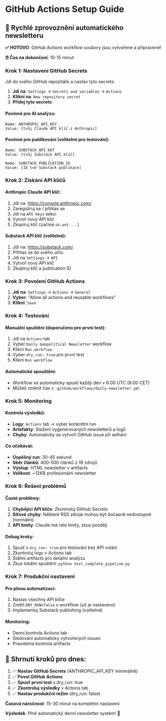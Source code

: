 # GitHub Actions Setup Guide

## 🚀 Rychlé zprovoznění automatického newsletteru

**✅ HOTOVO**: GitHub Actions workflow soubory jsou vytvořené a připravené!

**⏰ Čas na dokončení**: 10-15 minut

### Krok 1: Nastavení GitHub Secrets

Jdi do svého GitHub repozitáře a nastav tyto secrets:

1. **Jdi na**: `Settings` → `Secrets and variables` → `Actions`
2. **Klikni na**: `New repository secret`
3. **Přidej tyto secrets**:

#### Povinné pro AI analýzu:
```
Name: ANTHROPIC_API_KEY
Value: [tvůj Claude API klíč z Anthropic]
```

#### Povinné pro publikování (volitelné pro testování):
```
Name: SUBSTACK_API_KEY
Value: [tvůj Substack API klíč]
```

```
Name: SUBSTACK_PUBLICATION_ID
Value: [ID tvé Substack publikace]
```

### Krok 2: Získání API klíčů

#### Anthropic Claude API klíč:
1. Jdi na: https://console.anthropic.com/
2. Zaregistruj se / přihlas se
3. Jdi na `API Keys` sekci
4. Vytvoř nový API klíč
5. Zkopíruj klíč (začíná `sk-ant-...`)

#### Substack API klíč (volitelné):
1. Jdi na: https://substack.com/
2. Přihlas se do svého účtu
3. Jdi na `Settings` → `API`
4. Vytvoř nový API klíč
5. Zkopíruj klíč a publication ID

### Krok 3: Povolení GitHub Actions

1. **Jdi na**: `Settings` → `Actions` → `General`
2. **Vyber**: "Allow all actions and reusable workflows"
3. **Klikni**: `Save`

### Krok 4: Testování

#### Manuální spuštění (doporučeno pro první test):
1. Jdi na `Actions` tab
2. Vyber `Daily Geopolitical Newsletter` workflow
3. Klikni `Run workflow`
4. Vyber `dry_run: true` pro první test
5. Klikni `Run workflow`

#### Automatické spouštění:
- Workflow se automaticky spustí každý den v 6:00 UTC (8:00 CET)
- Můžeš změnit čas v `.github/workflows/daily-newsletter.yml`

### Krok 5: Monitoring

#### Kontrola výsledků:
- **Logy**: `Actions` tab → vyber konkrétní run
- **Artefakty**: Stažení vygenerovaných newsletterů a logů
- **Chyby**: Automaticky se vytvoří GitHub issue při selhání

#### Co očekávat:
- **Úspěšný run**: 30-45 sekund
- **Sběr článků**: 400-500 článků z 19 zdrojů
- **Výstup**: HTML newsletter v artifacts
- **Velikost**: ~12KB profesionální newsletter

### Krok 6: Řešení problémů

#### Časté problémy:
1. **Chybějící API klíče**: Zkontroluj GitHub Secrets
2. **Síťové chyby**: Některé RSS zdroje mohou být dočasně nedostupné (normální)
3. **API limity**: Claude má rate limity, zkus později

#### Debug kroky:
1. Spusť s `dry_run: true` pro testování bez API volání
2. Zkontroluj logy v Actions tab
3. Stáhni artifacts pro detailní analýzu
4. Zkus lokální spuštění: `python test_complete_pipeline.py`

### Krok 7: Produkční nastavení

#### Pro plnou automatizaci:
1. Nastav všechny API klíče
2. Změň `DRY_RUN=false` v workflow (už je nastaveno)
3. Implementuj Substack publishing (volitelné)

#### Monitoring:
- Denní kontrola Actions tab
- Sledování automaticky vytvořených issues
- Pravidelná kontrola artifacts

## 🎯 Shrnutí kroků pro dnes:

1. ✅ **Nastav GitHub Secrets** (ANTHROPIC_API_KEY minimálně)
2. ✅ **Povol GitHub Actions**
3. ✅ **Spusť první test** s dry_run: true
4. ✅ **Zkontroluj výsledky** v Actions tab
5. ✅ **Nastav produkční režim** (dry_run: false)

**Časová náročnost**: 15-30 minut na kompletní nastavení

**Výsledek**: Plně automatický denní newsletter systém! 🎉
